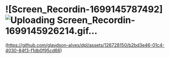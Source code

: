# ![Screen_Recordin-1699145787492]![Uploading Screen_Recordin-1699145926214.gif…]()
(https://github.com/glaydson-alves/dpl/assets/126728150/b2bd3e46-01c4-4030-84f3-f1db0f95cd66)



